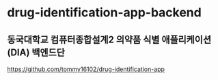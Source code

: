 # drug-identification-app-backend
## 동국대학교 컴퓨터종합설계2 의약품 식별 애플리케이션(DIA) 백엔드단
https://github.com/tommy16102/drug-identification-app
